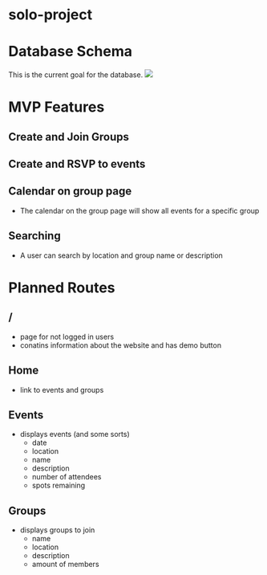 # solo-project

# Database Schema
This is the current goal for the database.
<img src="https://i.imgur.com/yTCjf0r.png">

# MVP Features
## Create and Join Groups
## Create and RSVP to events
## Calendar on group page
 * The calendar on the group page will show all events for a specific group
## Searching
 * A user can search by location and group name or description

# Planned Routes
## /
 * page for not logged in users
 * conatins information about the website and has demo button
## Home
 * link to events and groups
## Events
 * displays events (and some sorts)
	* date
	* location
	* name
	* description
	* number of attendees
	* spots remaining
## Groups
 * displays groups to join
	* name
	* location
	* description
	* amount of members
